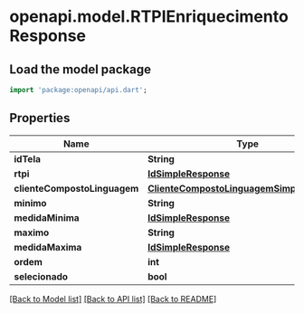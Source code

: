 # openapi.model.RTPIEnriquecimentoResponse

## Load the model package
```dart
import 'package:openapi/api.dart';
```

## Properties
Name | Type | Description | Notes
------------ | ------------- | ------------- | -------------
**idTela** | **String** |  | [optional] 
**rtpi** | [**IdSimpleResponse**](IdSimpleResponse.md) |  | [optional] 
**clienteCompostoLinguagem** | [**ClienteCompostoLinguagemSimpleResponse**](ClienteCompostoLinguagemSimpleResponse.md) |  | [optional] 
**minimo** | **String** |  | [optional] 
**medidaMinima** | [**IdSimpleResponse**](IdSimpleResponse.md) |  | [optional] 
**maximo** | **String** |  | [optional] 
**medidaMaxima** | [**IdSimpleResponse**](IdSimpleResponse.md) |  | [optional] 
**ordem** | **int** |  | [optional] 
**selecionado** | **bool** |  | [optional] 

[[Back to Model list]](../README.md#documentation-for-models) [[Back to API list]](../README.md#documentation-for-api-endpoints) [[Back to README]](../README.md)


